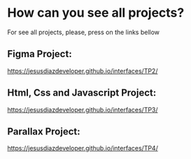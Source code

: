 # How can you see all projects?

For see all projects, please, press on the links bellow 

## Figma Project: 
https://jesusdiazdeveloper.github.io/interfaces/TP2/

## Html, Css and Javascript Project: 
https://jesusdiazdeveloper.github.io/interfaces/TP3/

## Parallax Project: 
https://jesusdiazdeveloper.github.io/interfaces/TP4/
